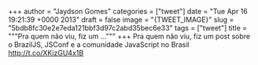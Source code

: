 
+++
author = "Jaydson Gomes"
categories = ["tweet"]
date = "Tue Apr 16 19:21:39 +0000 2013"
draft = false
image = "{TWEET_IMAGE}"
slug = "5bdb8fc30e2e7eda121bbf3d97c2abd35bec6e33"
tags = ["tweet"]
title = """Pra quem não viu, fiz um ..."""
+++
Pra quem não viu, fiz um post sobre o BrazilJS, JSConf e a comunidade JavaScript no Brasil http://t.co/XKizGU4x1B
